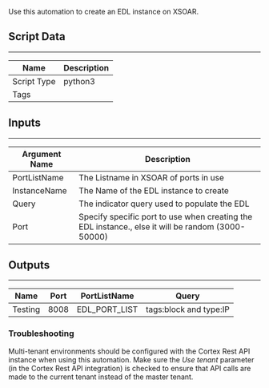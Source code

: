 Use this automation to create an EDL instance on XSOAR.

## Script Data

---

| **Name** | **Description** |
| --- | --- |
| Script Type | python3 |
| Tags |  |

## Inputs

---

| **Argument Name** | **Description** |
| --- | --- |
| PortListName | The Listname in XSOAR of ports in use  |
| InstanceName | The Name of the EDL instance to create |
| Query | The indicator query used to populate the EDL |
| Port | Specify specific port to use when creating the EDL instance., else it will be random \(3000-50000\) |

## Outputs

---

| **Name** | **Port** | **PortListName** | **Query** |
| --- | --- | --- | --- |
| Testing | 8008 | EDL_PORT_LIST | tags:block and type:IP |

### Troubleshooting

Multi-tenant environments should be configured with the Cortex Rest API instance when using this 
automation. Make sure the *Use tenant* parameter (in the Cortex Rest API integration) is checked 
to ensure that API calls are made to the current tenant instead of the master tenant.